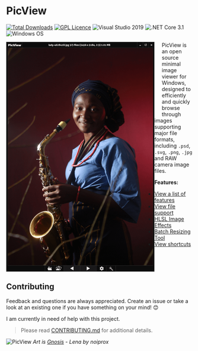 # PicView
[![Total Downloads](https://img.shields.io/github/downloads/Ruben2776/PicView/total?color=%23007ACC&label=downloads&style=for-the-badge)](https://github.com/Ruben2776/PicView/releases)
[![GPL Licence](https://img.shields.io/badge/license-GPLv3-green.svg?maxAge=3600)](https://github.com/Ruben2776/PicView/blob/master/LICENSE.txt)
![Visual Studio 2019](https://img.shields.io/badge/license-GPLv3-orange.svg?maxAge=3600)
![.NET Core 3.1](https://img.shields.io/badge/.NET-Core%203.1-lightgrey.svg?maxAge=3600)
![Windows OS](https://img.shields.io/badge/OS-Windows%207+-00adef.svg?maxAge=3600)

<img src="/.github/Annotation%202020-06-06%20061908-min.png" align="left" width="400x"/>
<img align="left" width="0" height="192px" hspace="10"/>

PicView is an open source minimal image viewer for Windows, designed to efficiently and quickly browse through images supporting major file formats, including `.psd`, `.svg`, `.png`, `.jpg` and RAW camera image files.

 **Features:**
 - [View a list of features](https://github.com/Ruben2776/PicView/wiki/Features)
 - [View file support](https://github.com/Ruben2776/PicView/wiki/File-support)
 - [HLSL Image Effects](https://github.com/Ruben2776/PicView/wiki/HLSL-Image-Effects)
 - [Batch Resizing Tool](https://github.com/Ruben2776/PicView/wiki/Batch-Resizing-Tool)
 - [View shortcuts](https://github.com/Ruben2776/PicView/wiki/Keyboard-and-mouse-shortcuts)

<br>
<br>
<br>



## Contributing
Feedback and questions are always appreciated. Create an issue or take a look at an existing one if you have something on your mind! 😊

I am currently in need of help with this project.

> Please read [CONTRIBUTING.md](https://github.com/Ruben2776/PicView/blob/master/CONTRIBUTE.md) for additional details.

<img src="https://raw.githubusercontent.com/Ruben2776/PicView/master/Extra/gnosis.PNG" alt="PicView" width="698" height="1166">
<i>Art is <a href="https://www.deviantart.com/noiprox/art/Gnosis-Lena-441483744">Gnosis</a> - Lena by noiprox</i>
